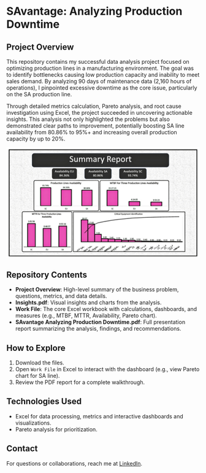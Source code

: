 # SAvantage: Analyzing Production Downtime

## Project Overview
This repository contains my successful data analysis project focused on optimizing production lines in a manufacturing environment. The goal was to identify bottlenecks causing low production capacity and inability to meet sales demand. By analyzing 90 days of maintenance data (2,160 hours of operations), I pinpointed excessive downtime as the core issue, particularly on the SA production line.

Through detailed metrics calculation, Pareto analysis, and root cause investigation using Excel, the project succeeded in uncovering actionable insights. This analysis not only highlighted the problems but also demonstrated clear paths to improvement, potentially boosting SA line availability from 80.86% to 95%+ and increasing overall production capacity by up to 20%.

![](https://github.com/aliaagamall/Production-Downtime-Crackdown/blob/main/Summary%20Report.jpg)

## Repository Contents
- **Project Overview**: High-level summary of the business problem, questions, metrics, and data details.
- **Insights.pdf**: Visual insights and charts from the analysis.
- **Work File**: The core Excel workbook with calculations, dashboards, and measures (e.g., MTBF, MTTR, Availability, Pareto chart).
- **SAvantage Analyzing Production Downtime.pdf**: Full presentation report summarizing the analysis, findings, and recommendations.

## How to Explore
1. Download the files.
2. Open `Work File` in Excel to interact with the dashboard (e.g., view Pareto chart for SA line).
3. Review the PDF report for a complete walkthrough.

## Technologies Used
- Excel for data processing, metrics and interactive dashboards and visualizations.
- Pareto analysis for prioritization.

## Contact
For questions or collaborations, reach me at [LinkedIn](https://www.linkedin.com/in/aliaa-gamal-659a792b0).
